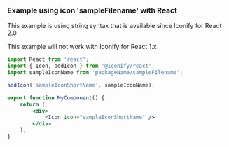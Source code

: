 ### Example using icon 'sampleFilename' with React

This example is using string syntax that is available since Iconify for React 2.0

This example will not work with Iconify for React 1.x

```jsx
import React from 'react';
import { Icon, addIcon } from '@iconify/react';
import sampleIconName from 'packageName/sampleFilename';

addIcon('sampleIconShortName', sampleIconName);

export function MyComponent() {
	return (
		<div>
			<Icon icon="sampleIconShortName" />
		</div>
	);
}
```
